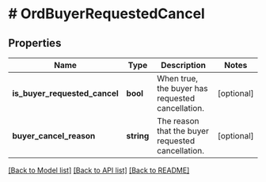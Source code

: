 # # OrdBuyerRequestedCancel

## Properties

Name | Type | Description | Notes
------------ | ------------- | ------------- | -------------
**is_buyer_requested_cancel** | **bool** | When true, the buyer has requested cancellation. | [optional]
**buyer_cancel_reason** | **string** | The reason that the buyer requested cancellation. | [optional]

[[Back to Model list]](../../README.md#models) [[Back to API list]](../../README.md#endpoints) [[Back to README]](../../README.md)
